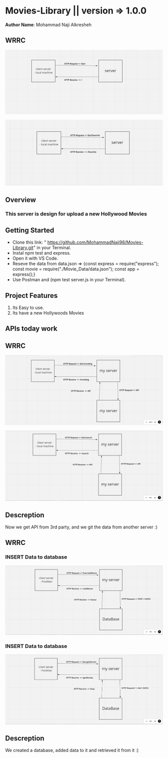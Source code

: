 # Movies-Library || version => 1.0.0

**Author Name**: Mohammad Naji Alkresheh

## WRRC

![image](./Image/homepage.jpg)

![image](./Image/favorite.jpg)

## Overview

### This server is design for upload a new Hollywood Movies

## Getting Started

- Clone this link:  " <https://github.com/MohammadNaji98/Movies-Library.git>"
 in your Terminal.
- Instal npm test and express.
- Open it with VS Code.
- Reseve the data from data.json => {const express = require("express");
const movie = require("./Movie_Data/data.json");
const app = express();}
- Use Postman and (npm test server.js in your Terminal).

## Project Features

1. Its Easy to use.
2. Its have a new Hollywoods Movies

## APIs today work

## WRRC

![image](./Image/trending.jpg)

![image](./Image/search.jpg)

## Descreption

Now we get API from 3rd party, and we git the data from another server :)

## WRRC

### INSERT Data to database

![image](./Image/addMovieToDB.jpg)

### INSERT Data to database

![image](./Image/getMovieFromDB.jpg)

## Descreption

We created a database, added data to it and retrieved it from it :)
